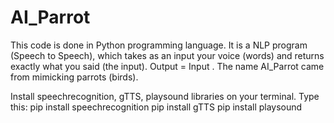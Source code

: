 # AI_Parrot
This code is done in Python programming language. It is a NLP program (Speech to Speech), which takes as an input your voice (words) and returns exactly what you said (the input). Output = Input . The name AI_Parrot came from mimicking parrots (birds).

Install speechrecognition, gTTS, playsound libraries on your terminal.
Type this:
pip install speechrecognition
pip install gTTS
pip install playsound
